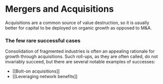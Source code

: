 # Mergers and Acquisitions

Acquisitions are a common source of value destruction, so it is usually better for capital to be deployed on organic growth as opposed to M&A.






### The few rare successful cases
Consolidation of fragmented industries is often an appealing rationale for growth through acquisitions. Such roll-ups, as they are often called, do not invariably succeed, but there are several notable examples of successes:
- [[Bolt-on acquisitions]]
- [[Leveraging network benefits]]



